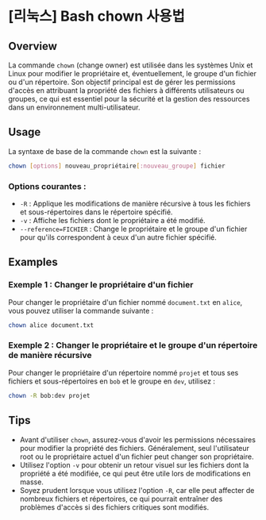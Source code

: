 # [리눅스] Bash chown 사용법

## Overview
La commande `chown` (change owner) est utilisée dans les systèmes Unix et Linux pour modifier le propriétaire et, éventuellement, le groupe d'un fichier ou d'un répertoire. Son objectif principal est de gérer les permissions d'accès en attribuant la propriété des fichiers à différents utilisateurs ou groupes, ce qui est essentiel pour la sécurité et la gestion des ressources dans un environnement multi-utilisateur.

## Usage
La syntaxe de base de la commande `chown` est la suivante :

```bash
chown [options] nouveau_propriétaire[:nouveau_groupe] fichier
```

### Options courantes :
- `-R` : Applique les modifications de manière récursive à tous les fichiers et sous-répertoires dans le répertoire spécifié.
- `-v` : Affiche les fichiers dont le propriétaire a été modifié.
- `--reference=FICHIER` : Change le propriétaire et le groupe d'un fichier pour qu'ils correspondent à ceux d'un autre fichier spécifié.

## Examples
### Exemple 1 : Changer le propriétaire d'un fichier
Pour changer le propriétaire d'un fichier nommé `document.txt` en `alice`, vous pouvez utiliser la commande suivante :

```bash
chown alice document.txt
```

### Exemple 2 : Changer le propriétaire et le groupe d'un répertoire de manière récursive
Pour changer le propriétaire d'un répertoire nommé `projet` et tous ses fichiers et sous-répertoires en `bob` et le groupe en `dev`, utilisez :

```bash
chown -R bob:dev projet
```

## Tips
- Avant d'utiliser `chown`, assurez-vous d'avoir les permissions nécessaires pour modifier la propriété des fichiers. Généralement, seul l'utilisateur root ou le propriétaire actuel d'un fichier peut changer son propriétaire.
- Utilisez l'option `-v` pour obtenir un retour visuel sur les fichiers dont la propriété a été modifiée, ce qui peut être utile lors de modifications en masse.
- Soyez prudent lorsque vous utilisez l'option `-R`, car elle peut affecter de nombreux fichiers et répertoires, ce qui pourrait entraîner des problèmes d'accès si des fichiers critiques sont modifiés.